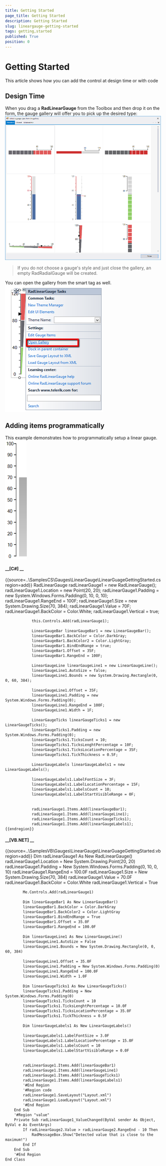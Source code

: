 ```yaml
---
title: Getting Started
page_title: Getting Started
description: Getting Started
slug: lineargauge-getting-started
tags: getting,started
published: True
position: 0
---
```


# Getting Started



This article shows how you can add the control at design time or with code

## Design Time

When you drag a __RadLinearGauge__ from the Toolbox and then drop it on the form, the gauge gallery 
        will offer you to pick up the desired type:![lineargauge-getting-started 001](images/lineargauge-getting-started001.png)

>If you do not choose a gauge's style and just close the gallery, an empty RadRadialGauge will be created.

You can open the gallery from the smart tag as well.
        ![lineargauge-getting-started 002](images/lineargauge-getting-started002.png)

## Adding items programmatically

This example demonstrates how to programmatically setup a linear gauge.
        ![lineargauge-getting-started 003](images/lineargauge-getting-started003.png)

#### __[C#] __

{{source=..\SamplesCS\Gauges\LinearGauge\LinearGuageGettingStarted.cs region=add}}
	            RadLinearGauge radLinearGauge1 = new RadLinearGauge();
	            radLinearGauge1.Location = new Point(20, 20);
	            radLinearGauge1.Padding = new System.Windows.Forms.Padding(0, 10, 0, 10);
	            radLinearGauge1.RangeEnd = 100F;
	            radLinearGauge1.Size = new System.Drawing.Size(70, 384);
	            radLinearGauge1.Value = 70F;
	            radLinearGauge1.BackColor = Color.White;
	            radLinearGauge1.Vertical = true;
	
	            this.Controls.Add(radLinearGauge1);
	
	            LinearGaugeBar linearGaugeBar1 = new LinearGaugeBar();
	            linearGaugeBar1.BackColor = Color.DarkGray;
	            linearGaugeBar1.BackColor2 = Color.LightGray;
	            linearGaugeBar1.BindEndRange = true;
	            linearGaugeBar1.Offset = 35F;
	            linearGaugeBar1.RangeEnd = 100F;
	
	            LinearGaugeLine linearGaugeLine1 = new LinearGaugeLine();
	            linearGaugeLine1.AutoSize = false;
	            linearGaugeLine1.Bounds = new System.Drawing.Rectangle(0, 0, 60, 384);
	
	            linearGaugeLine1.Offset = 35F;
	            linearGaugeLine1.Padding = new System.Windows.Forms.Padding(0);
	            linearGaugeLine1.RangeEnd = 100F;
	            linearGaugeLine1.Width = 1F;
	
	            LinearGaugeTicks linearGaugeTicks1 = new LinearGaugeTicks();
	            linearGaugeTicks1.Padding = new System.Windows.Forms.Padding(0);
	            linearGaugeTicks1.TicksCount = 10;
	            linearGaugeTicks1.TicksLenghtPercentage = 10F;
	            linearGaugeTicks1.TicksLocationPercentage = 35F;
	            linearGaugeTicks1.TickThickness = 0.5F;
	
	            LinearGaugeLabels linearGaugeLabels1 = new LinearGaugeLabels();
	
	            linearGaugeLabels1.LabelFontSize = 3F;
	            linearGaugeLabels1.LabelLocationPercentage = 15F;
	            linearGaugeLabels1.LabelsCount = 10;
	            linearGaugeLabels1.LabelStartVisibleRange = 0F;
	
	
	            radLinearGauge1.Items.Add(linearGaugeBar1);
	            radLinearGauge1.Items.Add(linearGaugeLine1);
	            radLinearGauge1.Items.Add(linearGaugeTicks1);
	            radLinearGauge1.Items.Add(linearGaugeLabels1);
	{{endregion}}



#### __[VB.NET] __

{{source=..\SamplesVB\Gauges\LinearGauge\LinearGuageGettingStarted.vb region=add}}
	        Dim radLinearGauge1 As New RadLinearGauge()
	        radLinearGauge1.Location = New System.Drawing.Point(20, 20)
	        radLinearGauge1.Padding = New System.Windows.Forms.Padding(0, 10, 0, 10)
	        radLinearGauge1.RangeEnd = 100.0F
	        radLinearGauge1.Size = New System.Drawing.Size(70, 384)
	        radLinearGauge1.Value = 70.0F
	        radLinearGauge1.BackColor = Color.White
	        radLinearGauge1.Vertical = True
	
	        Me.Controls.Add(radLinearGauge1)
	
	        Dim linearGaugeBar1 As New LinearGaugeBar()
	        linearGaugeBar1.BackColor = Color.DarkGray
	        linearGaugeBar1.BackColor2 = Color.LightGray
	        linearGaugeBar1.BindEndRange = True
	        linearGaugeBar1.Offset = 35.0F
	        linearGaugeBar1.RangeEnd = 100.0F
	
	        Dim linearGaugeLine1 As New LinearGaugeLine()
	        linearGaugeLine1.AutoSize = False
	        linearGaugeLine1.Bounds = New System.Drawing.Rectangle(0, 0, 60, 384)
	
	        linearGaugeLine1.Offset = 35.0F
	        linearGaugeLine1.Padding = New System.Windows.Forms.Padding(0)
	        linearGaugeLine1.RangeEnd = 100.0F
	        linearGaugeLine1.Width = 1.0F
	
	        Dim linearGaugeTicks1 As New LinearGaugeTicks()
	        linearGaugeTicks1.Padding = New System.Windows.Forms.Padding(0)
	        linearGaugeTicks1.TicksCount = 10
	        linearGaugeTicks1.TicksLenghtPercentage = 10.0F
	        linearGaugeTicks1.TicksLocationPercentage = 35.0F
	        linearGaugeTicks1.TickThickness = 0.5F
	
	        Dim linearGaugeLabels1 As New LinearGaugeLabels()
	
	        linearGaugeLabels1.LabelFontSize = 3.0F
	        linearGaugeLabels1.LabelLocationPercentage = 15.0F
	        linearGaugeLabels1.LabelsCount = 10
	        linearGaugeLabels1.LabelStartVisibleRange = 0.0F
	
	
	        radLinearGauge1.Items.Add(linearGaugeBar1)
	        radLinearGauge1.Items.Add(linearGaugeLine1)
	        radLinearGauge1.Items.Add(linearGaugeTicks1)
	        radLinearGauge1.Items.Add(linearGaugeLabels1)
	        '#End Region
	        '#Region code
	        radLinearGauge1.SaveLayout("Layout.xml")
	        radLinearGauge1.LoadLayout("Layout.xml")
	        '#End Region
	    End Sub
	    '#Region "value"
	    Private Sub radLinearGauge1_ValueChanged(ByVal sender As Object, ByVal e As EventArgs)
	        If radLinearGauge2.Value > radLinearGauge2.RangeEnd - 10 Then
	            RadMessageBox.Show("Detected value that is close to the maximum!")
	        End If
	    End Sub
	    '#End Region
	End Class


